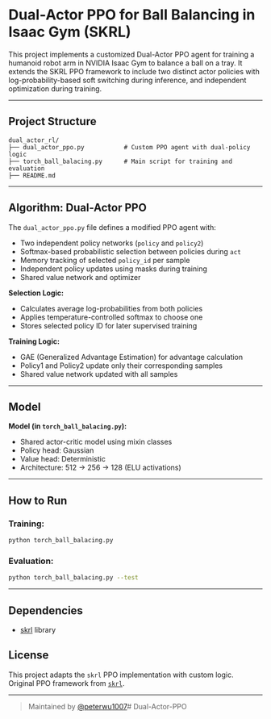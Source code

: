 #  Dual-Actor PPO for Ball Balancing in Isaac Gym (SKRL)

This project implements a customized Dual-Actor PPO agent for training a humanoid robot arm in NVIDIA Isaac Gym to balance a ball on a tray. It extends the SKRL PPO framework to include two distinct actor policies with log-probability-based soft switching during inference, and independent optimization during training.

---

##  Project Structure

```
dual_actor_rl/
├── dual_actor_ppo.py           # Custom PPO agent with dual-policy logic
├── torch_ball_balacing.py      # Main script for training and evaluation
├── README.md
```

---

## Algorithm: Dual-Actor PPO

The `dual_actor_ppo.py` file defines a modified PPO agent with:

- Two independent policy networks (`policy` and `policy2`)
- Softmax-based probabilistic selection between policies during `act`
- Memory tracking of selected `policy_id` per sample
- Independent policy updates using masks during training
- Shared value network and optimizer

**Selection Logic:**
- Calculates average log-probabilities from both policies
- Applies temperature-controlled softmax to choose one
- Stores selected policy ID for later supervised training

**Training Logic:**
- GAE (Generalized Advantage Estimation) for advantage calculation
- Policy1 and Policy2 update only their corresponding samples
- Shared value network updated with all samples

---

##  Model

**Model (in `torch_ball_balacing.py`):**
- Shared actor-critic model using mixin classes
- Policy head: Gaussian
- Value head: Deterministic
- Architecture: 512 → 256 → 128 (ELU activations)

---


##  How to Run

### Training:

```bash
python torch_ball_balacing.py
```

### Evaluation:

```bash
python torch_ball_balacing.py --test
```

---

##  Dependencies


- [skrl](https://skrl.readthedocs.io/) library



##  License

This project adapts the `skrl` PPO implementation with custom logic.  
Original PPO framework from [`skrl`](https://github.com/Toni-SM/skrl).

---

> Maintained by [@peterwu1007](https://github.com/peterwu1007)# Dual-Actor-PPO
